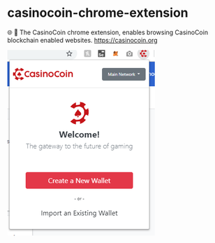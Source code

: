 # casinocoin-chrome-extension
🌐 🔌 The CasinoCoin chrome extension, enables browsing CasinoCoin blockchain enabled websites. https://casinocoin.org

![Example Image](https://raw.githubusercontent.com/JoshuaCaputo/casinocoin-chrome-extension/master/demo.PNG)
